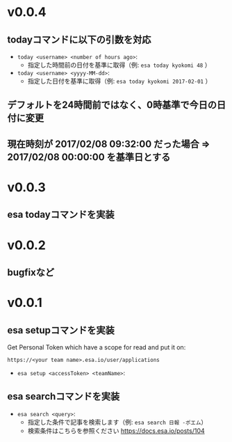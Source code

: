# v0.0.4

## todayコマンドに以下の引数を対応
- `today <username> <number of hours ago>`:
    - 指定した時間前の日付を基準に取得（例: `esa today kyokomi 48` ）
- `today <username> <yyyy-MM-dd>`:
    - 指定した日付を基準に取得（例: `esa today kyokomi 2017-02-01` ）

## デフォルトを24時間前ではなく、0時基準で今日の日付に変更

## 現在時刻が 2017/02/08 09:32:00 だった場合 => 2017/02/08 00:00:00 を基準日とする

# v0.0.3

## esa todayコマンドを実装

# v0.0.2

## bugfixなど

# v0.0.1

## esa setupコマンドを実装
Get Personal Token which have a scope for read and put it on:

`https://<your team name>.esa.io/user/applications`

- `esa setup <accessToken> <teamName>`:

## esa searchコマンドを実装
- `esa search <query>`:
    - 指定した条件で記事を検索します（例: `esa search 日報 -ポエム`）
    - 検索条件はこちらを参照ください https://docs.esa.io/posts/104

